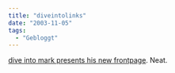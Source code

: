 ```yaml
---
title: "diveintolinks"
date: "2003-11-05"
tags:
  - "Gebloggt"
---
```


[dive into mark presents his new frontpage](http://diveintomark.org/ "dive into mark"). Neat.
